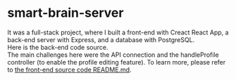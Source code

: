 # smart-brain-server

It was a full-stack project, where I built a front-end with Creact React App, a back-end server with Express, and a database with PostgreSQL.\
Here is the back-end code source.\
The main challenges here were the API connection and the handleProfile controller (to enable the profile editing feature). To learn more, please refer to [the front-end source code README.md](https://github.com/unhenei/smart-brain/blob/main/README.md).
